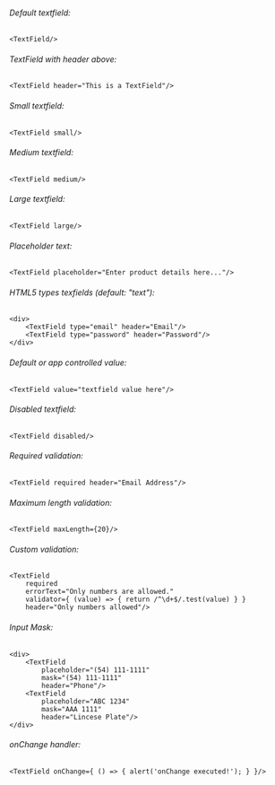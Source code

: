 ###### Default textfield:

    <TextField/>

###### TextField with header above:

    <TextField header="This is a TextField"/>

###### Small textfield:

    <TextField small/>

###### Medium textfield:

    <TextField medium/>

###### Large textfield:

    <TextField large/>

###### Placeholder text:

    <TextField placeholder="Enter product details here..."/>

###### HTML5 types texfields (default: "text"):

	<div>
		<TextField type="email" header="Email"/>
    	<TextField type="password" header="Password"/>
    </div>

###### Default or app controlled value:

	<TextField value="textfield value here"/>

###### Disabled textfield:

    <TextField disabled/>

###### Required validation:

    <TextField required header="Email Address"/>

###### Maximum length validation:

    <TextField maxLength={20}/>

###### Custom validation:

    <TextField 
        required
    	errorText="Only numbers are allowed." 
    	validator={ (value) => { return /^\d+$/.test(value) } } 
    	header="Only numbers allowed"/>

###### Input Mask:

	<div>
	    <TextField 
	    	placeholder="(54) 111-1111"
	    	mask="(54) 111-1111"
	    	header="Phone"/>
    	<TextField 
	    	placeholder="ABC 1234"
	    	mask="AAA 1111"
	    	header="Lincese Plate"/>
	</div>

###### onChange handler:

    <TextField onChange={ () => { alert('onChange executed!'); } }/>